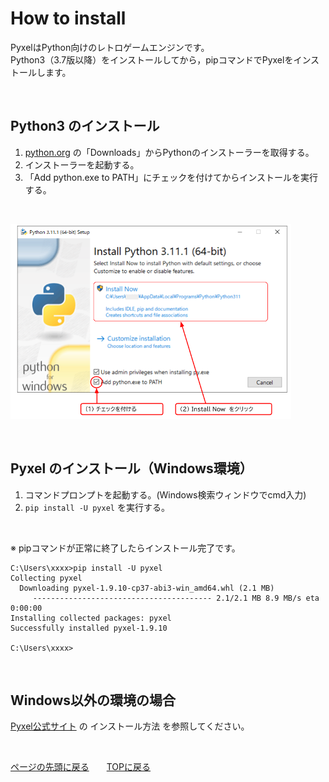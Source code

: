 # How to install

PyxelはPython向けのレトロゲームエンジンです。  
Python3（3.7版以降）をインストールしてから，pipコマンドでPyxelをインストールします。  

<br>
  
## Python3 のインストール
    
1.  [python.org](https://www.python.org/) の「Downloads」からPythonのインストーラーを取得する。
2.  インストーラーを起動する。
3.  「Add python.exe to PATH」にチェックを付けてからインストールを実行する。

<br>


![img sheep](images/misc/python_install.png)  

<br>

## Pyxel のインストール（Windows環境）
  
1.  コマンドプロンプトを起動する。(Windows検索ウィンドウでcmd入力)  
2.   `pip install -U pyxel` を実行する。  
  
<br>  

※  pipコマンドが正常に終了したらインストール完了です。  
```
C:\Users\xxxx>pip install -U pyxel
Collecting pyxel
  Downloading pyxel-1.9.10-cp37-abi3-win_amd64.whl (2.1 MB)
     ---------------------------------------- 2.1/2.1 MB 8.9 MB/s eta 0:00:00
Installing collected packages: pyxel
Successfully installed pyxel-1.9.10

C:\Users\xxxx>
```


<br>


## Windows以外の環境の場合

[Pyxel公式サイト](https://github.com/kitao/pyxel/blob/main/docs/README.ja.md) の インストール方法 を参照してください。  

<br>

[ページの先頭に戻る](#how-to-install)　　[TOPに戻る](../README.md#pyxel-game-development)


